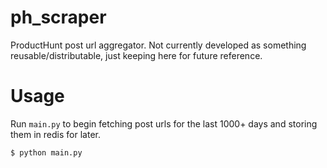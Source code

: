# ph_scraper

ProductHunt post url aggregator. Not currently developed as something reusable/distributable, just keeping here for future reference.

# Usage

Run `main.py` to begin fetching post urls for the last 1000+ days and storing them in redis for later.

```
$ python main.py
```
